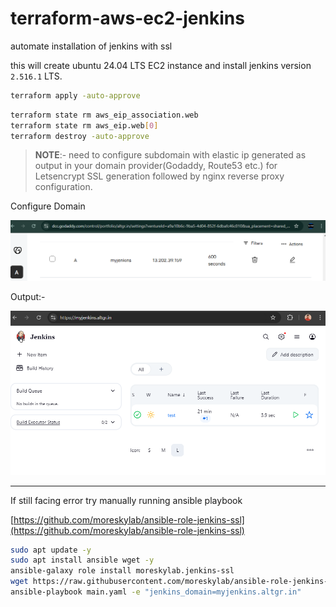 # terraform-aws-ec2-jenkins
automate installation of jenkins with ssl

this will create ubuntu 24.04 LTS EC2 instance and install jenkins version `2.516.1` LTS.

```bash
terraform apply -auto-approve
```

```bash
terraform state rm aws_eip_association.web
terraform state rm aws_eip.web[0]
terraform destroy -auto-approve
```

> **NOTE**:- need to configure subdomain with elastic ip generated as output in your domain provider(Godaddy, Route53 etc.) for Letsencrypt SSL generation followed by nginx reverse proxy configuration.

Configure Domain

![alt text](images/godaddy_a_record_configuration.png)

Output:-

![jenkins_v2.516.1](images/jenkins_v2.516.1.png)


---

If still facing error try manually running ansible playbook

[https://github.com/moreskylab/ansible-role-jenkins-ssl](https://github.com/moreskylab/ansible-role-jenkins-ssl)

```bash
sudo apt update -y
sudo apt install ansible wget -y
ansible-galaxy role install moreskylab.jenkins-ssl
wget https://raw.githubusercontent.com/moreskylab/ansible-role-jenkins-ssl/refs/heads/main/test/main.yaml
ansible-playbook main.yaml -e "jenkins_domain=myjenkins.altgr.in"
```